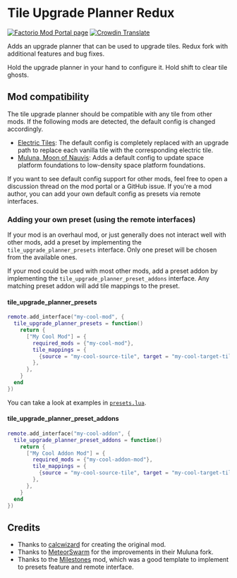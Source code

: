# Tile Upgrade Planner Redux

[![Factorio Mod Portal page](https://img.shields.io/badge/dynamic/json?color=orange&label=Factorio&query=downloads_count&suffix=%20downloads&url=https%3A%2F%2Fmods.factorio.com%2Fapi%2Fmods%2Ftile-upgrade-planner-redux)](https://mods.factorio.com/mod/tile-upgrade-planner-redux) [![Crowdin Translate](https://img.shields.io/badge/Crowdin-Translate-brightgreen)](https://crowdin.com/project/factorio-mods-localization)

Adds an upgrade planner that can be used to upgrade tiles. Redux fork with additional features and bug fixes.

Hold the upgrade planner in your hand to configure it. Hold shift to clear tile ghosts.

## Mod compatibility

The tile upgrade planner should be compatible with any tile from other mods. If the following mods are detected, the default config is changed accordingly.

- [Electric Tiles](https://mods.factorio.com/mod/electric-tiles): The default config is completely replaced with an upgrade path to replace each vanilla tile with the corresponding electric tile.
- [Muluna, Moon of Nauvis](https://mods.factorio.com/mod/planet-muluna): Adds a default config to update space platform foundations to low-density space platform foundations.

If you want to see default config support for other mods, feel free to open a discussion thread on the mod portal or a GitHub issue. If you're a mod author, you can add your own default config as presets via remote interfaces.

### Adding your own preset (using the remote interfaces)

If your mod is an overhaul mod, or just generally does not interact well with other mods, add a preset by implementing the `tile_upgrade_planner_presets` interface. Only one preset will be chosen from the available ones.

If your mod could be used with most other mods, add a preset addon by implementing the `tile_upgrade_planner_preset_addons` interface. Any matching preset addon will add tile mappings to the preset.

#### tile_upgrade_planner_presets

```lua
remote.add_interface("my-cool-mod", {
  tile_upgrade_planner_presets = function()
    return {
      ["My Cool Mod"] = {
        required_mods = {"my-cool-mod"},
        tile_mappings = {
          {source = "my-cool-source-tile", target = "my-cool-target-tile"},
        },
      },
    }
  end
})
```

You can take a look at examples in [`presets.lua`](presets/presets.lua).

#### tile_upgrade_planner_preset_addons

```lua
remote.add_interface("my-cool-addon", {
  tile_upgrade_planner_preset_addons = function()
    return {
      ["My Cool Addon Mod"] = {
        required_mods = {"my-cool-addon-mod"},
        tile_mappings = {
          {source = "my-cool-source-tile", target = "my-cool-target-tile"},
        },
      },
    }
  end
})
```

## Credits

- Thanks to [calcwizard](https://mods.factorio.com/user/calcwizard) for creating the original mod.
- Thanks to [MeteorSwarm](https://mods.factorio.com/user/MeteorSwarm) for the improvements in their Muluna fork.
- Thanks to the [Milestones](https://mods.factorio.com/mod/Milestones) mod, which was a good template to implement to presets feature and remote interface.
